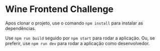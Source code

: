 # Wine Frontend Challenge

Apos clonar o projeto, use o comando `npm install` para instalar as dependências.

Use `npm run build` seguido por `npm start` para rodar a aplicação. Ou, se preferir, use `npm run dev` para rodar a aplicação como desenvolvedor.

